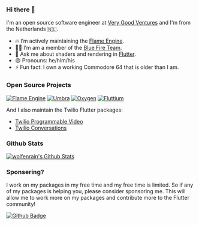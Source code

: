 ### Hi there 👋

I'm an open source software engineer at [Very Good Ventures](https://verygood.ventures) and I'm from the Netherlands 🇳🇱.

- 🔥 I’m actively maintaining the [Flame Engine](https://flame-engine.org).
- 🧑‍💻 I’m am a member of the [Blue Fire Team](https://github.com/bluefireteam).
- 💬 Ask me about shaders and rendering in [Flutter](https://flutter.dev).
- 😄 Pronouns: he/him/his
- ⚡ Fun fact: I own a working Commodore 64 that is older than I am.

### Open Source Projects

[![Flame Engine](https://github-readme-stats.vercel.app/api/pin/?username=flame-engine&repo=flame)](https://github.com/flame-engine/flame)
[![Umbra](https://github-readme-stats.vercel.app/api/pin/?username=wolfenrain&repo=umbra)](https://github.com/wolfenrain/umbra)
[![Oxygen](https://github-readme-stats.vercel.app/api/pin/?username=flame-engine&repo=oxygen)](https://github.com/flame-engine/oxygen)
[![Fluttium](https://github-readme-stats.vercel.app/api/pin/?username=wolfenrain&repo=fluttium)](https://github.com/wolfenrain/fluttium)

And I also maintain the Twilio Flutter packages:
- [Twilio Programmable Video](https://gitlab.com/twilio-flutter/programmable-video)
- [Twilio Conversations](https://gitlab.com/twilio-flutter/conversations)

### Github Stats

[![wolfenrain's Github Stats](https://github-readme-stats.vercel.app/api?username=wolfenrain&count_private=true&theme=default&show_icons=true)](https://github.com/wolfenrain)

### Sponsering?

I work on my packages in my free time and my free time is limited. So if any of my packages is helping you, please consider sponsoring me. This will allow me to work more on my packages and contribute more to the Flutter community!

[![Github Badge](https://img.shields.io/badge/Github%20Sponsor-c96198?style=for-the-badge&logo=github&logoColor=white)](https://github.com/sponsors/wolfenrain) 


